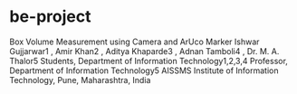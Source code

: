 # be-project
Box Volume Measurement using Camera and  ArUco Marker Ishwar Gujjarwar1 , Amir Khan2 , Aditya Khaparde3 , Adnan Tamboli4 , Dr. M. A. Thalor5 Students, Department of Information Technology1,2,3,4 Professor, Department of Information Technology5 AISSMS Institute of Information Technology, Pune, Maharashtra, India
